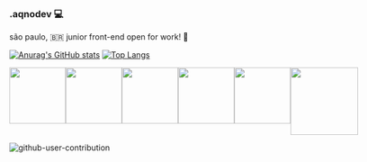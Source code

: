 ### .aqnodev 💻

são paulo, 🇧🇷
junior front-end open for work! 📖

[![Anurag's GitHub stats](https://github-readme-stats.vercel.app/api?username=gaqno)](https://github.com/anuraghazra/github-readme-stats)
[![Top Langs](https://github-readme-stats.vercel.app/api/top-langs/?username=gaqno&langs_count=5)](https://github.com/anuraghazra/github-readme-stats)

<div style='display: flex; flex-direction: inline-row' >
  <img src="https://user-images.githubusercontent.com/68374407/172689095-40ad43b9-5b5e-46a2-b139-c5ceffe16517.svg" width=100 height=100 />
  <img src="https://user-images.githubusercontent.com/68374407/172689098-0081017d-e56f-498f-a6be-31ba6a133b36.svg" width=100 height=100 />
  <img src="https://user-images.githubusercontent.com/68374407/172689100-d0609854-3733-4d60-96e5-88b5d9fb2aa8.svg" width=100 height=100 />
  <img src="https://user-images.githubusercontent.com/68374407/172689093-d5fa4602-2b7e-4f6f-8a90-f6c5ceb08f88.svg" width=100 height=100 />
  <img src="https://seeklogo.com/images/H/html5-without-wordmark-color-logo-14D252D878-seeklogo.com.png" width=100 height=100 />
  <img src="https://upload.wikimedia.org/wikipedia/commons/thumb/c/cf/Angular_full_color_logo.svg/2048px-Angular_full_color_logo.svg.png" width=120 height=120 />
</div>

![github-user-contribution](https://user-images.githubusercontent.com/68374407/172689109-5d7036f1-1f02-4c26-b8e2-40cb04aaf53a.svg)
